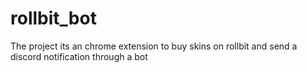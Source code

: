 # rollbit_bot

The project its an chrome extension to buy skins on rollbit and send a discord notification through a bot
